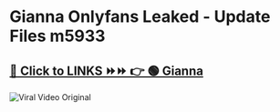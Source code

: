
 # Gianna Onlyfans Leaked - Update Files m5933

## <h2><a href="https://clipsfans.com/Gianna&ref=git">🔗 Click to LINKS ⏩⏩ 👉 🟢 Gianna </a></h2>

<a href="https://clipsfans.com/Gianna&ref=git" rel="nofollow" data-target="animated-image.originalLink"><img src="https://i.ibb.co.com/xMMVF88/686577567.gif" alt="Viral Video Original" style="max-width: 100%; display: inline-block;" data-target="animated-image.originalImage"></a>

